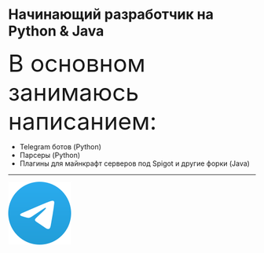 # Начинающий разработчик на Python & Java

<font size = 100> В основном занимаюсь написанием:</font>
- Telegram ботов (Python)
- Парсеры (Python)
- Плагины для майнкрафт серверов под Spigot и другие форки (Java)

---

[![Telegram](telegram-icon.png)](https://t.me/san1rope)
